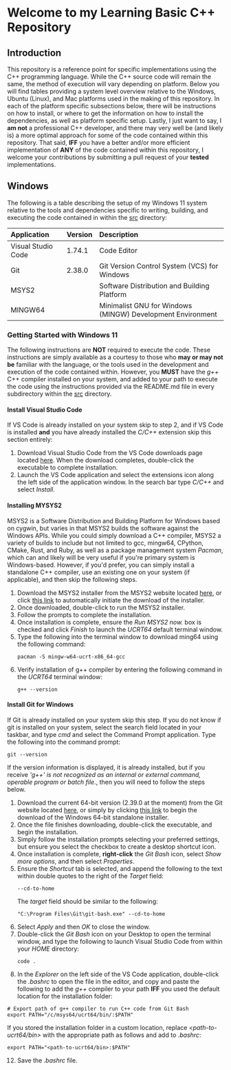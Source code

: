 # Welcome to my Learning Basic C++ Repository

## Introduction

This repository is a reference point for specific implementations using the C++ programming language. While the C++ source code will remain the same, the method of execution will vary depending on platform. Below you will find tables providing a system level overview relative to the Windows, Ubuntu (Linux), and Mac platforms used in the making of this repository. In each of the platform specific subsections below, there will be instructions on how to install, or where to get the information on how to install the dependencies, as well as platform specific setup. Lastly, I just want to say, I **am not** a professional C++ developer, and there may very well be (and likely is) a more optimal approach for some of the code contained within this repository. That said, **IFF** you have a better and/or more efficient implementation of **ANY** of the code contained within this repository, I welcome your contributions by submitting a pull request of your **tested** implementations.

## Windows

The following is a table describing the setup of my Windows 11 system relative to the tools and dependencies specific to writing, building, and executing the code contained in within the [src](src/) directory:

| Application | Version | Description |
| :--- | :--- | :--- |
| Visual Studio Code | 1.74.1  | Code Editor |
| Git | 2.38.0  | Git Version Control System (VCS) for Windows |
| MSYS2 | | Software Distribution and Building Platform |
| MINGW64 | | Minimalist GNU for Windows (MINGW) Development Environment |


### Getting Started with Windows 11

The following instructions are **NOT** required to execute the code. These instructions are simply available as a courtesy to those who **may or may not be** familiar with the language, or the tools used in the development and execution of the code contained within. However, you **MUST** have the *g++* C++ compiler installed on your system, and added to your path to execute the code using the instructions provided via the README.md file in every subdirectory within the [src](src/) directory.

#### Install Visual Studio Code

If VS Code is already installed on your system skip to step 2, and if VS Code is installed **and** you have already installed the *C/C++* extension skip this section entirely:

1. Download Visual Studio Code from the VS Code downloads page located [here](https://code.visualstudio.com/download). When the download completes, double-click the executable to complete installation.
2. Launch the VS Code application and select the extensions icon along the left side of the application window. In the search bar type *C/C++* and select *Install*.

#### Installing MYSYS2

MSYS2 is a Software Distribution and Building Platform for Windows based on cygwin, but varies in that MSYS2 builds the software against the Windows APIs. While you could simply download a C++ compiler, MSYS2 a variety of builds to include but not limited to gcc, mingw64, CPython, CMake, Rust, and Ruby, as well as a package management system *Pacman*, which can and likely will be very useful if you're primary system is Windows-based. However, if you'd prefer, you can simply install a standalone C++ compiler, use an existing one on your system (if applicable), and then skip the following steps. 

1. Download the MSYS2 installer from the MSYS2 website located [here](https://www.msys2.org/), or click [this link](https://github.com/msys2/msys2-installer/releases/download/2022-12-16/msys2-x86_64-20221216.exe) to automatically initiate the download of the installer.
2. Once downloaded, double-click to run the MSYS2 installer.
3. Follow the prompts to complete the installation.
4. Once installation is complete, ensure the *Run MSYS2 now.* box is checked and click *Finish* to launch the *UCRT64* default terminal window.
5. Type the following into the terminal window to download ming64 using the following command:
   ```
   pacman -S mingw-w64-ucrt-x86_64-gcc
   ```
6. Verify installation of g++ compiler by entering the following command in the *UCRT64* terminal window:
   ```
   g++ --version
   ```
   
#### Install Git for Windows

If Git is already installed on your system skip this step. If you do not know if git is installed on your system, select the search field located in your taskbar, and type *cmd* and select the Command Prompt application. Type the following into the command prompt:
```
git --version
```
If the version information is displayed, it is already installed, but if you receive *'g++' is not recognized as an internal or external command, operable program or batch file.*, then you will need to follow the steps below. 

1. Download the current 64-bit version (2.39.0 at the moment) from the Git website located [here](https://git-scm.com/download/win), or simply by clicking [this link](https://github.com/git-for-windows/git/releases/download/v2.39.0.windows.1/Git-2.39.0-64-bit.exe) to begin the download of the Windows 64-bit standalone installer.
2. Once the file finishes downloading, double-click the executable, and begin the installation. 
3. Simply follow the installation prompts selecting your preferred settings, but ensure you select the checkbox to create a desktop shortcut icon.
4. Once installation is complete, **right-click** the *Git Bash* icon, select *Show more options*, and then select *Properties*.
5. Ensure the *Shortcut* tab is selected, and append the following to the text within double quotes to the right of the *Target* field:
   ```
   --cd-to-home
   ```
   The *target* field should be similar to the following:
   ```
   "C:\Program Files\Git\git-bash.exe" --cd-to-home
   ```
7. Select *Apply* and then *OK* to close the window.
8. Double-click the *Git Bash* icon on your Desktop to open the terminal window, and type the following to launch Visual Studio Code from within your *HOME* directory:
   ```
   code .
   ```
11. In the *Explorer* on the left side of the VS Code application, double-click the *.bashrc* to open the file in the editor, and copy and paste the following to add the *g++* compiler to your path **IFF** you used the default location for the installation folder:
   ```
   # Export path of g++ compiler to run C++ code from Git Bash
   export PATH="/c/msys64/ucrt64/bin/:$PATH"
   ```
   If you stored the installation folder in a custom location, replace *<path-to-ucrt64/bin>* with the appropriate path as follows and add to *.bashrc*:
   ```
   export PATH="<path-to-ucrt64/bin>:$PATH"
   ```
12. Save the *.bashrc* file. 
